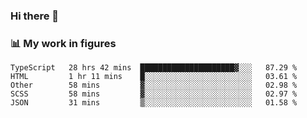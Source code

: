 ### Hi there 👋

### 📊 My work in figures

<!--START_SECTION:waka-->
```text
TypeScript   28 hrs 42 mins  █████████████████████▓░░░   87.29 % 
HTML         1 hr 11 mins    █░░░░░░░░░░░░░░░░░░░░░░░░   03.61 % 
Other        58 mins         ▓░░░░░░░░░░░░░░░░░░░░░░░░   02.98 % 
SCSS         58 mins         ▓░░░░░░░░░░░░░░░░░░░░░░░░   02.97 % 
JSON         31 mins         ▒░░░░░░░░░░░░░░░░░░░░░░░░   01.58 % 
```
<!--END_SECTION:waka-->
